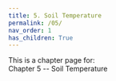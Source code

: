 ```yaml
---
title: 5. Soil Temperature
permalink: /05/
nav_order: 1
has_children: True
---
```


This is a chapter page for:  
Chapter 5 -- Soil Temperature